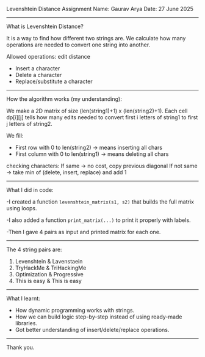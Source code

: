 Levenshtein Distance Assignment
Name: Gaurav Arya
Date: 27 June 2025

---------------------------------------

What is Levenshtein Distance?

It is a way to find how different two strings are. We calculate how many operations are needed to convert one string into another.

Allowed operations:
edit distance
- Insert a character
- Delete a character
- Replace/substitute a character

---------------------------------------

How the algorithm works (my understanding):

We make a 2D matrix of size (len(string1)+1) x (len(string2)+1).
Each cell dp[i][j] tells how many edits needed to convert first i letters of string1 to first j letters of string2.

We fill:
- First row with 0 to len(string2) -> means inserting all chars
- First column with 0 to len(string1) -> means deleting all chars

checking characters:
 If same -> no cost, copy previous diagonal
 If not same -> take min of (delete, insert, replace) and add 1

---------------------------------------

What I did in code:

-I created a function `levenshtein_matrix(s1, s2)` that builds the full matrix using loops.

-I also added a function `print_matrix(...)` to print it properly with labels.

-Then I gave 4 pairs as input and printed matrix for each one.

---------------------------------------

The 4 string pairs are:

1. Levenshtein & Lavenstaein
2. TryHackMe & TriHackingMe
3. Optimization & Progressive
4. This is easy & This is easy

---------------------------------------

What I learnt:

- How dynamic programming works with strings.
- How we can build logic step-by-step instead of using ready-made libraries.
- Got better understanding of insert/delete/replace operations.

---------------------------------------
Thank you.
